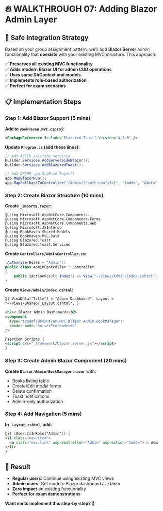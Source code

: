 # 🔥 WALKTHROUGH 07: Adding Blazor Admin Layer

## 🎯 **Safe Integration Strategy**

Based on your group assignment pattern, we'll add **Blazor Server** admin functionality that **coexists** with your existing MVC structure. This approach:

✅ **Preserves all existing MVC functionality**  
✅ **Adds modern Blazor UI for admin CUD operations**  
✅ **Uses same DbContext and models**  
✅ **Implements role-based authorization**  
✅ **Perfect for exam scenarios**

## 📋 **Implementation Steps**

### **Step 1: Add Blazor Support (5 mins)**

**Add to `BookHaven.MVC.csproj`:**

```xml
<PackageReference Include="Blazored.Toast" Version="4.1.0" />
```

**Update `Program.cs` (add these lines):**

```csharp
// Add AFTER existing services
builder.Services.AddServerSideBlazor();
builder.Services.AddBlazoredToast();

// Add AFTER app.MapRazorPages()
app.MapBlazorHub();
app.MapFallbackToController("/Admin/{*path:nonfile}", "Index", "Admin");
```

### **Step 2: Create Blazor Structure (10 mins)**

**Create `_Imports.razor`:**

```razor
@using Microsoft.AspNetCore.Components
@using Microsoft.AspNetCore.Components.Forms
@using Microsoft.AspNetCore.Components.Web
@using Microsoft.JSInterop
@using BookHaven.Shared.Models
@using BookHaven.MVC.Data
@using Blazored.Toast
@using Blazored.Toast.Services
```

**Create `Controllers/AdminController.cs`:**

```csharp
[Authorize(Roles = "Admin")]
public class AdminController : Controller
{
    public IActionResult Index() => View("~/Views/Admin/Index.cshtml");
}
```

**Create `Views/Admin/Index.cshtml`:**

```html
@{ ViewData["Title"] = "Admin Dashboard"; Layout =
"~/Views/Shared/_Layout.cshtml"; }

<h2>🔥 Blazor Admin Dashboard</h2>
<component
  type="typeof(BookHaven.MVC.Blazor.Admin.BookManager)"
  render-mode="ServerPrerendered"
/>

@section Scripts {
<script src="_framework/blazor.server.js"></script>
}
```

### **Step 3: Create Admin Blazor Component (20 mins)**

**Create `Blazor/Admin/BookManager.razor`** with:

- Books listing table
- Create/Edit modal forms
- Delete confirmation
- Toast notifications
- Admin-only authorization

### **Step 4: Add Navigation (5 mins)**

**In `_Layout.cshtml`, add:**

```html
@if (User.IsInRole("Admin")) {
<li class="nav-item">
  <a class="nav-link" asp-controller="Admin" asp-action="Index"> 🔥 Admin </a>
</li>
}
```

## 🎯 **Result**

- **Regular users**: Continue using existing MVC views
- **Admin users**: Get modern Blazor dashboard at `/Admin`
- **Zero impact** on existing functionality
- **Perfect for exam demonstrations**

**Want me to implement this step-by-step?** 🚀
